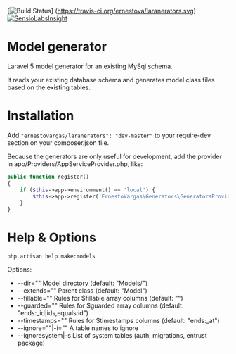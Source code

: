 
[![Build Status](https://travis-ci.org/ernestova/laranerators.svg)] (https://travis-ci.org/ernestova/laranerators.svg) [![SensioLabsInsight](https://insight.sensiolabs.com/projects/1fc32eff-58ae-492a-84fb-e47be21f11d6/small.png)](https://insight.sensiolabs.com/projects/1fc32eff-58ae-492a-84fb-e47be21f11d6)


# Model generator
Laravel 5 model generator for an existing MySql schema.

It reads your existing database schema and generates model class files based on the existing tables.

# Installation
Add ```"ernestovargas/laranerators": "dev-master"``` to your require-dev section on your composer.json file.

Because the generators are only useful for development, add the provider in app/Providers/AppServiceProvider.php, like:
```php
public function register()
{
    if ($this->app->environment() == 'local') {
        $this->app->register('ErnestoVargas\Generators\GeneratorsProvider');
    }
}
```

# Help & Options
```php artisan help make:models```

Options:
 - --dir=""                 Model directory (default: "Models/")
 - --extends=""             Parent class (default: "Model")
 - --fillable=""            Rules for $fillable array columns (default: "")
 - --guarded=""             Rules for $guarded array columns (default: "ends:_id|ids,equals:id")
 - --timestamps=""          Rules for $timestamps columns (default: "ends:_at")
 - --ignore=""|-i=""        A table names to ignore
 - --ignoresystem|-s        List of system tables (auth, migrations, entrust package)

